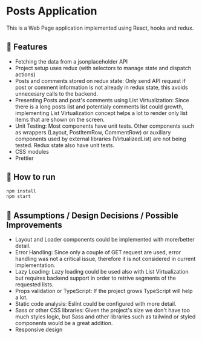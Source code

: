 # Posts Application

This is a Web Page application implemented using React, hooks and redux.

## 📜 Features

- Fetching the data from a jsonplaceholder API
- Project setup uses redux (with selectors to manage state and dispatch actions)
- Posts and comments stored on redux state: Only send API request if post or comment information is not already in redux state, this avoids unnecesary calls to the backend.
- Presenting Posts and post's comments using List Virtualization: Since there is a long posts list and potentialy comments list could growth, implementing List Virtualization concept helps a lot to render only list items that are shown on the screen.
- Unit Testing: Most components have unit tests. Other components such as wrappers (Layout, PostItemRow, CommentRow) or auxiliary components used by external libraries (VirtualizedList) are not being tested. Redux state also have unit tests.
- CSS modules
- Prettier

## 💯 How to run

```bash
npm install
npm start
```

## 🦉 Assumptions / Design Decisions / Possible Improvements

- Layout and Loader components could be implemented with more/better detail.
- Error Handling: Since only a couple of GET request are used, error handling was not a critical issue, therefore it is not considered in current implementation.
- Lazy Loading: Lazy loading could be used also with List Virtualization but requires backend support in order to retrive segments of the requested lists.
- Props validation or TypeScript: If the project grows TypeScript will help a lot.
- Static code analysis: Eslint could be configured with more detail.
- Sass or other CSS libraries: Given the project's size we don't have too much styles logic, but Sass and other libraries such as tailwind or styled components would be a great addition.
- Responsive design
